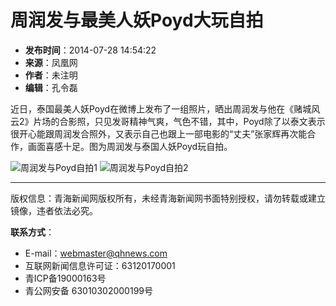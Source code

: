 # 周润发与最美人妖Poyd大玩自拍

- **发布时间**：2014-07-28 14:54:22
- **来源**：凤凰网
- **作者**：未注明
- **编辑**：孔令磊

近日，泰国最美人妖Poyd在微博上发布了一组照片，晒出周润发与他在《赌城风云2》片场的合影照，只见发哥精神气爽，气色不错，其中，Poyd除了以泰文表示很开心能跟周润发合照外，又表示自己也跟上一部电影的“丈夫”张家辉再次能合作，画面喜感十足。图为周润发与泰国人妖Poyd玩自拍。

![周润发与Poyd自拍1](http://www.qhnews.com/pic/0/00/70/14/701410_678265.jpg)
![周润发与Poyd自拍2](http://www.qhnews.com/pic/0/00/70/14/701411_984795.jpg)

---

版权信息：青海新闻网版权所有，未经青海新闻网书面特别授权，请勿转载或建立镜像，违者依法必究。 

**联系方式**：
- E-mail：webmaster@qhnews.com
- 互联网新闻信息许可证：63120170001
- 青ICP备19000163号
- 青公网安备 63010302000199号